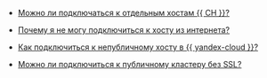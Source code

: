 * [Можно ли подключаться к отдельным хостам {{ CH }}?](#connect-node)

* [Почему я не могу подключиться к хосту из интернета?](#fail-connection)

* [Как подключиться к непубличному хосту в {{ yandex-cloud }}?](#private-host)

* [Можно ли подключиться к публичному кластеру без SSL?](#without-ssl)
